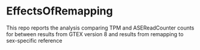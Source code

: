 # EffectsOfRemapping
This repo reports the analysis comparing TPM and ASEReadCounter counts for between results from GTEX version 8 and results from remapping to sex-specific reference
